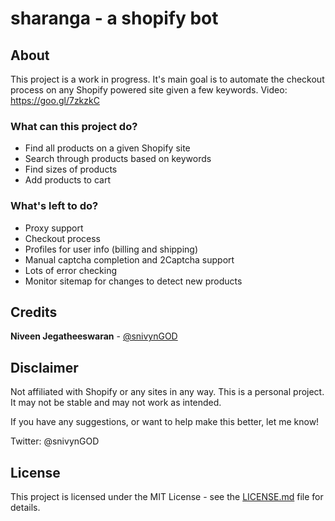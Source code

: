 # sharanga - a shopify bot

## About
This project is a work in progress. It's main goal is to automate the checkout process on any Shopify powered site given a few keywords. Video: https://goo.gl/7zkzkC

### What can this project do?
* Find all products on a given Shopify site
* Search through products based on keywords
* Find sizes of products
* Add products to cart

### What's left to do?
* Proxy support
* Checkout process
* Profiles for user info (billing and shipping)
* Manual captcha completion and 2Captcha support
* Lots of error checking
* Monitor sitemap for changes to detect new products

## Credits
 **Niveen Jegatheeswaran** - [@snivynGOD](https://twitter.com/snivynGOD)

## Disclaimer
Not affiliated with Shopify or any sites in any way. This is a personal project.
It may not be stable and may not work as intended.

If you have any suggestions, or want to help make this better, let me know!

Twitter: @snivynGOD

## License
This project is licensed under the MIT License - see the [LICENSE.md](LICENSE.md) file for details. 

